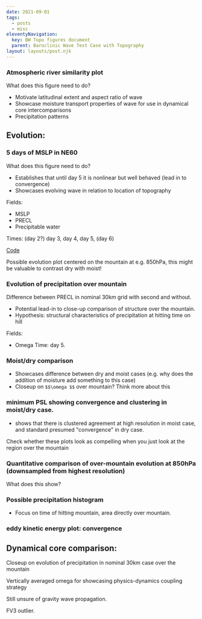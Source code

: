 ```yaml
---
date: 2021-09-01
tags:
  - posts
  - misc
eleventyNavigation:
  key: BW Topo figures document
  parent: Baroclinic Wave Test Case with Topography
layout: layouts/post.njk
---
```






### Atmospheric river similarity plot
What does this figure need to do?
* Motivate latitudinal extent and aspect ratio of wave
* Showcase moisture transport properties of wave for use in dynamical core intercomparisons
* Precipitation patterns


## Evolution:



### 5 days of MSLP in NE60
What does this figure need to do? 
* Establishes that until day 5 it is nonlinear but well behaved (lead in to convergence)
* Showcases evolving wave in relation to location of topography


Fields: 
* MSLP
* PRECL
* Precipitable water

Times: 
(day 2?) day 3, day 4, day 5, (day 6)


[Code]()

<span class="todo">Possible evolution plot centered on the mountain at e.g. 850hPa,
this might be valuable to contrast dry with moist! </span> 


### Evolution of precipitation over mountain
Difference between PRECL in nominal 30km grid with second and without. 
* Potential lead-in to close-up comparison of structure over the mountain. 
* Hypothesis: structural characteristics of precipitation at hitting time on hill 

Fields:
* Omega
Time: day 5.


### Moist/dry comparison
* Showcases difference between dry and moist cases (e.g. why does the addition of moisture add something to this case)
* Closeup on `$$\omega $$` over mountain? Think more about this


### minimum PSL showing convergence and clustering in moist/dry case.
* shows that there is clustered agreement at high resolution in moist case, and standard
presumed "convergence" in dry case.

<span class="todo">Check whether these plots look as compelling when you just look at the 
region over the mountain</span>



### Quantitative comparison of over-mountain evolution at 850hPa (downsampled from highest resolution)
What does this show?



### Possible precipitation histogram
* Focus on time of hitting mountain, area directly over mountain.



### eddy kinetic energy plot: convergence






## Dynamical core comparison:

Closeup on evolution of precipitation in nominal 30km case over the mountain

Vertically averaged omega for showcasing physics-dynamics coupling strategy

Still unsure of gravity wave propagation. 

FV3 outlier.





